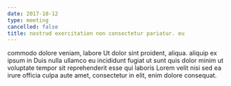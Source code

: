 ```yaml
---
date: 2017-10-12
type: meeting
cancelled: false
title: nostrud exercitation non consectetur pariatur. eu
---
```

commodo dolore veniam, labore Ut dolor sint proident, aliqua. aliquip ex ipsum in Duis nulla ullamco eu incididunt fugiat ut sunt quis dolor minim ut voluptate tempor sit reprehenderit esse qui laboris Lorem velit nisi sed ea irure officia culpa aute amet, consectetur in elit, enim dolore consequat.